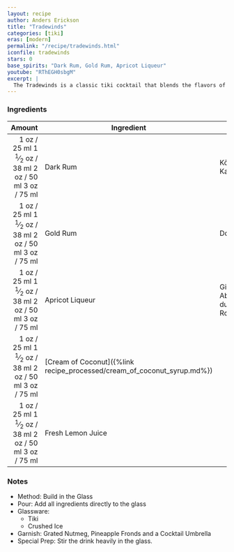 ```yaml
---
layout: recipe
author: Anders Erickson
title: "Tradewinds"
categories: [tiki]
eras: [modern]
permalink: "/recipe/tradewinds.html"
iconfile: tradewinds
stars: 0
base_spirits: "Dark Rum, Gold Rum, Apricot Liqueur"
youtube: "RThEGH0sbgM"
excerpt: |
  The Tradewinds is a classic tiki cocktail that blends the flavors of rum, apricot, coconut, and citrus.
---
```


### Ingredients

|                                                                                                                                                                                                   Amount | Ingredient                                                              | Brand                         |
| -------------------------------------------------------------------------------------------------------------------------------------------------------------------------------------------------------: | ----------------------------------------------------------------------- | ----------------------------- |
| <span class="onex active">1 oz / 25 ml</span> <span class="onehalfx">1 <sup>1</sup>&frasl;<sub>2</sub> oz / 38 ml</span> <span class="twox">2 oz / 50 ml</span> <span class="threex">3 oz / 75 ml</span> | Dark Rum                                                                | Kōloa Kaua'i                  |
| <span class="onex active">1 oz / 25 ml</span> <span class="onehalfx">1 <sup>1</sup>&frasl;<sub>2</sub> oz / 38 ml</span> <span class="twox">2 oz / 50 ml</span> <span class="threex">3 oz / 75 ml</span> | Gold Rum                                                                | Don Q                         |
| <span class="onex active">1 oz / 25 ml</span> <span class="onehalfx">1 <sup>1</sup>&frasl;<sub>2</sub> oz / 38 ml</span> <span class="twox">2 oz / 50 ml</span> <span class="threex">3 oz / 75 ml</span> | Apricot Liqueur                                                         | Giffard Abricot du Roussillon |
| <span class="onex active">1 oz / 25 ml</span> <span class="onehalfx">1 <sup>1</sup>&frasl;<sub>2</sub> oz / 38 ml</span> <span class="twox">2 oz / 50 ml</span> <span class="threex">3 oz / 75 ml</span> | [Cream of Coconut]({%link recipe_processed/cream_of_coconut_syrup.md%}) |
| <span class="onex active">1 oz / 25 ml</span> <span class="onehalfx">1 <sup>1</sup>&frasl;<sub>2</sub> oz / 38 ml</span> <span class="twox">2 oz / 50 ml</span> <span class="threex">3 oz / 75 ml</span> | Fresh Lemon Juice                                                       |

### Notes

- Method: Build in the Glass
- Pour: Add all ingredients directly to the glass
- Glassware:
  - Tiki
  - Crushed Ice
- Garnish: Grated Nutmeg, Pineapple Fronds and a Cocktail Umbrella
- Special Prep: Stir the drink heavily in the glass.

<script type="application/ld+json">
{
  "@context": "https://schema.org",
  "@type": "Recipe",
  "author": "{{ page.author }}",
  "description": "{{ page.excerpt | strip_html | replace: '"', "'" }}",
  "image": "{%- for ingredient in site.data[page.iconfile].images.ingredient limit: 1 -%}{{ ingredient.url }}{%- endfor -%}",
  "recipeIngredient": [  "1 oz Dark Rum ",
  "1 oz Gold Rum ",
  "1 oz Apricot Liqueur",
  "1 oz Cream of Coconut",
  "1 oz Fresh Lemon Juice"],
  "name": "{{ page.title }}",
  "recipeInstructions": "  {
    '@type': 'HowToStep',
    'text': '- Method: Build in the Glass
'
  },  {
    '@type': 'HowToStep',
    'text': '- Pour: Add all ingredients directly to the glass
'
  },  {
    '@type': 'HowToStep',
    'text': '- Glassware:
'
  },  {
    '@type': 'HowToStep',
    'text': '  - Tiki
'
  },  {
    '@type': 'HowToStep',
    'text': '  - Crushed Ice
'
  },  {
    '@type': 'HowToStep',
    'text': '- Garnish: Grated Nutmeg, Pineapple Fronds and a Cocktail Umbrella
'
  },  {
    '@type': 'HowToStep',
    'text': '- Special Prep: Stir the drink heavily in the glass.
'
  }",
  "recipeYield": "1 cocktail",
  "recipeCategory": "cocktail"
}
</script>
